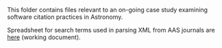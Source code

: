 This folder contains files relevant to an on-going case study examining software citation practices in Astronomy. 

Spreadsheet for search terms used in parsing XML from AAS journals are [here](https://docs.google.com/spreadsheets/d/1DrGeb3XiVzMesHPJ9bfW_d7nkR7JqxqRvpQNNQdTKKM/edit#gid=1696232166) (working document). 
